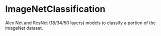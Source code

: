 # ImageNetClassification
Alex Net and ResNet (18/34/50 layers) models to classify a portion of the ImageNet dataset.
